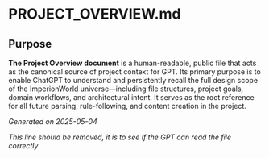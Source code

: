 # PROJECT_OVERVIEW.md

## Purpose

**The Project Overview document** is a human-readable, public file that acts as the canonical source of project context for GPT. Its primary purpose is to enable ChatGPT to understand and persistently recall the full design scope of the ImperionWorld universe—including file structures, project goals, domain workflows, and architectural intent. It serves as the root reference for all future parsing, rule-following, and content creation in the project.

*Generated on 2025-05-04*

*This line should be removed, it is to see if the GPT can read the file correctly*
